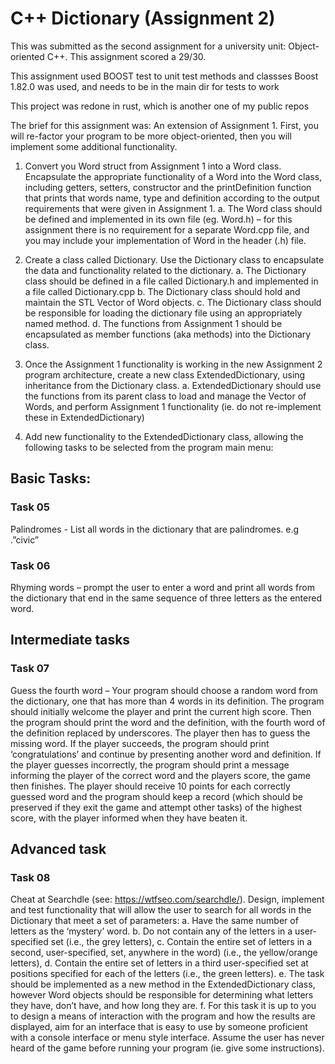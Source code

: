 # C++ Dictionary (Assignment 2)
This was submitted as the second assignment for a university unit: Object-oriented C++. This assignment scored a 29/30. 

This assignment used BOOST test to unit test methods and classses
    Boost 1.82.0 was used, and needs to be in the main dir for tests to work

This project was redone in rust, which is another one of my public repos

The brief for this assignment was:
An extension of Assignment 1. First, you will re-factor your program to be more object-oriented, then you will implement some additional functionality.

1. Convert you Word struct from Assignment 1 into a Word class. Encapsulate the appropriate functionality of a Word into the Word class, including getters, setters, constructor and the printDefinition function that prints that words name, type and definition according to the output requirements that were given in Assignment 1.
    a. The Word class should be defined and implemented in its own file (eg. Word.h) – for this assignment there is no requirement for a separate Word.cpp file, and you may include your implementation of Word in the header (.h) file.
2. Create a class called Dictionary. Use the Dictionary class to encapsulate the data and functionality related to the dictionary.
    a. The Dictionary class should be defined in a file called Dictionary.h and implemented in a file called Dictionary.cpp
    b. The Dictionary class should hold and maintain the STL Vector of Word objects.
    c. The Dictionary class should be responsible for loading the dictionary file using an appropriately named method.
    d. The functions from Assignment 1 should be encapsulated as member functions (aka methods) into the Dictionary class.
3. Once the Assignment 1 functionality is working in the new Assignment 2 program architecture, create a new class ExtendedDictionary, using inheritance from the Dictionary class. 
    a. ExtendedDictionary should use the functions from its parent class to load and manage the Vector of Words, and perform Assignment 1 functionality (ie. do not re-implement these in ExtendedDictionary)

4. Add new functionality to the ExtendedDictionary class, allowing the following tasks to be selected from the program main menu:

## Basic Tasks:
### Task 05
Palindromes - List all words in the dictionary that are palindromes. e.g .”civic”

### Task 06
Rhyming words – prompt the user to enter a word and print all words from the dictionary that end in the same sequence of three letters as the entered word.

## Intermediate tasks 
### Task 07
Guess the fourth word – Your program should choose a random word from the dictionary, one that has more than 4 words in its definition. The program should initially welcome the player and print the current high score. Then the program should print the word and the definition, with the fourth word of the definition replaced by underscores. The player then has to guess the missing word. If the player succeeds, the program should print ‘congratulations’ and continue by presenting another word and definition. If the player guesses incorrectly, the program should print a message informing the player of the correct word and the players score, the game then finishes. The player should receive 10 points for each correctly guessed word and the program should keep a record (which should be preserved if they exit the game and attempt other tasks) of the highest score, with the player informed when they have beaten it.

## Advanced task
### Task 08
Cheat at Searchdle (see: https://wtfseo.com/searchdle/). Design, implement and test functionality that will allow the user to search for all words in the Dictionary that meet a set of parameters:
    a. Have the same number of letters as the ‘mystery’ word.
    b. Do not contain any of the letters in a user-specified set (i.e., the grey letters),
    c. Contain the entire set of letters in a second, user-specified, set, anywhere in the word) (i.e., the yellow/orange letters),
    d. Contain the entire set of letters in a third user-specified set at positions specified for each of the letters (i.e., the green letters).
    e. The task should be implemented as a new method in the ExtendedDictionary class, however Word objects should be responsible for determining what letters they have, don’t have, and how long they are.
    f. For this task it is up to you to design a means of interaction with the program and how the results are displayed, aim for an interface that is easy to use by someone proficient with a console interface or menu style interface. Assume the user has never heard of the game before running your program (ie. give some instructions). 